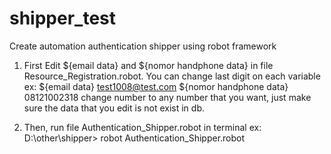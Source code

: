 # shipper_test
Create automation authentication shipper using robot framework

1. First Edit ${email data} and ${nomor handphone data} in file Resource_Registration.robot. You can change last digit on each variable
ex: ${email data}    test1008@test.com
    ${nomor handphone data}    08121002318
change number to any number that you want, just make sure the data that you edit is not exist in db.

2. Then, run file Authentication_Shipper.robot in terminal
ex: D:\other\shipper> robot Authentication_Shipper.robot
